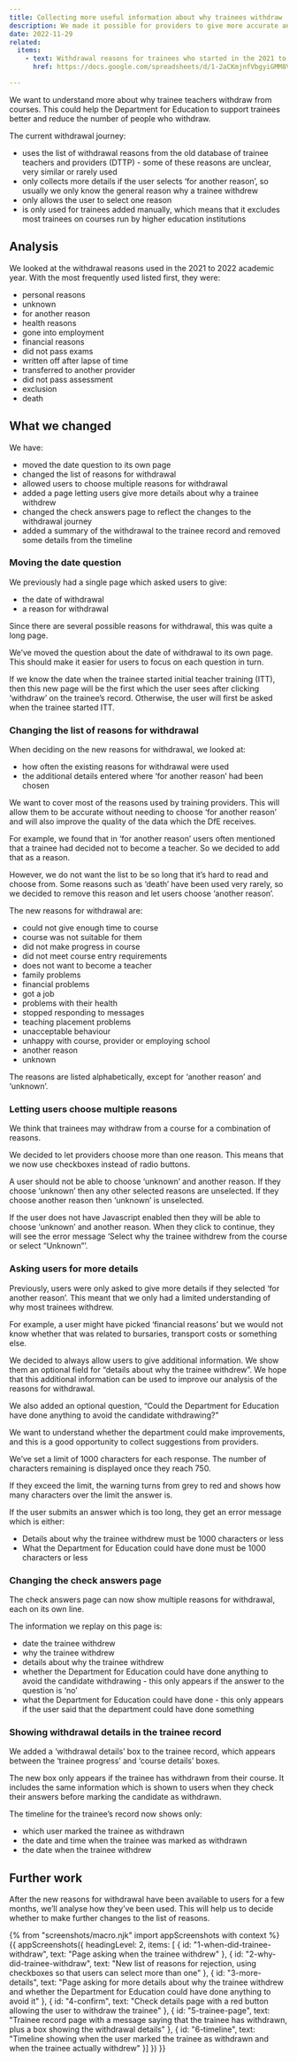 ```yaml
---
title: Collecting more useful information about why trainees withdraw
description: We made it possible for providers to give more accurate and detailed information about why trainee teachers withdraw from courses.
date: 2022-11-29
related:
  items:
    - text: Withdrawal reasons for trainees who started in the 2021 to 2022 academic year
      href: https://docs.google.com/spreadsheets/d/1-2aCKmjnfVbgyiGMM8V_xYzjnYYfk56WPP01i9lN7EQ/edit?pli=1#gid=303708079

---
```


We want to understand more about why trainee teachers withdraw from courses. This could help the Department for Education to support trainees better and reduce the number of people who withdraw.

The current withdrawal journey:

- uses the list of withdrawal reasons from the old database of trainee teachers and providers (DTTP) - some of these reasons are unclear, very similar or rarely used
- only collects more details if the user selects ‘for another reason’, so usually we only know the general reason why a trainee withdrew
- only allows the user to select one reason
- is only used for trainees added manually, which means that it excludes most trainees on courses run by higher education institutions

## Analysis

We looked at the withdrawal reasons used in the 2021 to 2022 academic year. With the most frequently used listed first, they were:

- personal reasons
- unknown
- for another reason
- health reasons
- gone into employment
- financial reasons
- did not pass exams
- written off after lapse of time
- transferred to another provider
- did not pass assessment
- exclusion
- death

## What we changed

We have:

- moved the date question to its own page
- changed the list of reasons for withdrawal
- allowed users to choose multiple reasons for withdrawal
- added a page letting users give more details about why a trainee withdrew
- changed the check answers page to reflect the changes to the withdrawal journey
- added a summary of the withdrawal to the trainee record and removed some details from the timeline

### Moving the date question

We previously had a single page which asked users to give:

- the date of withdrawal
- a reason for withdrawal

Since there are several possible reasons for withdrawal, this was quite a long page.

We’ve moved the question about the date of withdrawal to its own page. This should make it easier for users to focus on each question in turn.

If we know the date when the trainee started initial teacher training (ITT), then this new page will be the first which the user sees after clicking ‘withdraw’ on the trainee’s record. Otherwise, the user will first be asked when the trainee started ITT.

### Changing the list of reasons for withdrawal

When deciding on the new reasons for withdrawal, we looked at:

- how often the existing reasons for withdrawal were used
- the additional details entered where ‘for another reason’ had been chosen

We want to cover most of the reasons used by training providers. This will allow them to be accurate without needing to choose ‘for another reason’ and will also improve the quality of the data which the DfE receives.

For example, we found that in ‘for another reason’ users often mentioned that a trainee had decided not to become a teacher. So we decided to add that as a reason.

However, we do not want the list to be so long that it’s hard to read and choose from. Some reasons such as ‘death’ have been used very rarely, so we decided to remove this reason and let users choose ‘another reason’.

The new reasons for withdrawal are:

- could not give enough time to course
- course was not suitable for them
- did not make progress in course
- did not meet course entry requirements
- does not want to become a teacher
- family problems
- financial problems
- got a job
- problems with their health
- stopped responding to messages
- teaching placement problems
- unacceptable behaviour
- unhappy with course, provider or employing school
- another reason
- unknown

The reasons are listed alphabetically, except for ‘another reason’ and ‘unknown’.

### Letting users choose multiple reasons

We think that trainees may withdraw from a course for a combination of reasons.

We decided to let providers choose more than one reason. This means that we now use checkboxes instead of radio buttons.

A user should not be able to choose ‘unknown’ and another reason. If they choose ‘unknown’ then any other selected reasons are unselected. If they choose another reason then ‘unknown’ is unselected.

If the user does not have Javascript enabled then they will be able to choose ‘unknown’ and another reason. When they click to continue, they will see the error message ‘Select why the trainee withdrew from the course or select “Unknown”’.

### Asking users for more details

Previously, users were only asked to give more details if they selected ‘for another reason’. This meant that we only had a limited understanding of why most trainees withdrew.

For example, a user might have picked ‘financial reasons’ but we would not know whether that was related to bursaries, transport costs or something else.

We decided to always allow users to give additional information. We show them an optional field for “details about why the trainee withdrew”. We hope that this additional information can be used to improve our analysis of the reasons for withdrawal.

We also added an optional question, “Could the Department for Education have done anything to avoid the candidate withdrawing?”

We want to understand whether the department could make improvements, and this is a good opportunity to collect suggestions from providers.

We’ve set a limit of 1000 characters for each response. The number of characters remaining is displayed once they reach 750.

If they exceed the limit, the warning turns from grey to red and shows how many characters over the limit the answer is.

If the user submits an answer which is too long, they get an error message which is either:

- Details about why the trainee withdrew must be 1000 characters or less
- What the Department for Education could have done must be 1000 characters or less

### Changing the check answers page

The check answers page can now show multiple reasons for withdrawal, each on its own line.

The information we replay on this page is:

- date the trainee withdrew
- why the trainee withdrew
- details about why the trainee withdrew
- whether the Department for Education could have done anything to avoid the candidate withdrawing - this only appears if the answer to the question is ‘no’
- what the Department for Education could have done - this only appears if the user said that the department could have done something

### Showing withdrawal details in the trainee record

We added a ‘withdrawal details’ box to the trainee record, which appears between the ‘trainee progress’ and ‘course details’ boxes.

The new box only appears if the trainee has withdrawn from their course. It includes the same information which is shown to users when they check their answers before marking the candidate as withdrawn.

The timeline for the trainee’s record now shows only:

- which user marked the trainee as withdrawn
- the date and time when the trainee was marked as withdrawn
- the date when the trainee withdrew

## Further work

After the new reasons for withdrawal have been available to users for a few months, we’ll analyse how they’ve been used. This will help us to decide whether to make further changes to the list of reasons.

{% from "screenshots/macro.njk" import appScreenshots with context %}
{{ appScreenshots({
  headingLevel: 2,
  items: [
  {
    id: "1-when-did-trainee-withdraw",
    text: "Page asking when the trainee withdrew"
  },
  {
    id: "2-why-did-trainee-withdraw",
    text: "New list of reasons for rejection, using checkboxes so that users can select more than one"
  },
  {
    id: "3-more-details",
    text: "Page asking for more details about why the trainee withdrew and whether the Department for Education could have done anything to avoid it"
  },
  {
    id: "4-confirm",
    text: "Check details page with a red button allowing the user to withdraw the trainee"
  },
  {
    id: "5-trainee-page",
    text: "Trainee record page with a message saying that the trainee has withdrawn, plus a box showing the withdrawal details"
  },
  {
    id: "6-timeline",
    text: "Timeline showing when the user marked the trainee as withdrawn and when the trainee actually withdrew"
  }]
}) }}